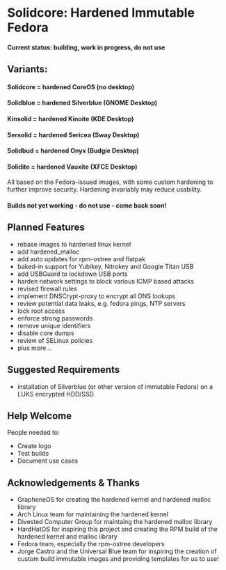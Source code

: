 # Solidcore: Hardened Immutable Fedora
#### Current status: building, work in progress, do not use

## Variants:
#### Solidcore = hardened CoreOS (no desktop)
#### Solidblue = hardened Silverblue (GNOME Desktop)
#### Kinsolid = hardened Kinoite (KDE Desktop)
#### Sersolid = hardened Sericea (Sway Desktop)
#### Solidbud = hardened Onyx (Budgie Desktop)
#### Solidite = hardened Vauxite (XFCE Desktop)

All based on the Fedora-issued images, with some custom hardening to further improve security. Hardening invariably may reduce usability.

#### Builds not yet working - do not use - come back soon!

## Planned Features
- rebase images to hardened linux kernel
- add hardened_malloc
- add auto updates for rpm-ostree and flatpak
- baked-in support for Yubikey, Nitrokey and Google Titan USB
- add USBGuard to lockdown USB ports
- harden network settings to block various ICMP based attacks
- revised firewall rules
- implement DNSCrypt-proxy to encrypt all DNS lookups
- review potential data leaks, e.g. fedora pings, NTP servers
- lock root access
- enforce strong passwords
- remove unique identifiers
- disable core dumps
- review of SELinux policies
- plus more...



## Suggested Requirements
- installation of Silverblue (or other version of immutable Fedora) on a LUKS encrypted HDD/SSD.



## Help Welcome
People needed to:
- Create logo
- Test builds
- Document use cases



## Acknowledgements & Thanks
- GrapheneOS for creating the hardened kernel and hardened malloc library
- Arch Linux team for maintaining the hardened kernel
- Divested Computer Group for maintaing the hardened malloc library
- HardHatOS for inspiring this project and creating the RPM build of the hardened kernel and malloc library
- Fedora team, especially the rpm-ostree developers
- Jorge Castro and the Universal Blue team for inspiring the creation of custom build immutable images and providing templates for us to use!
